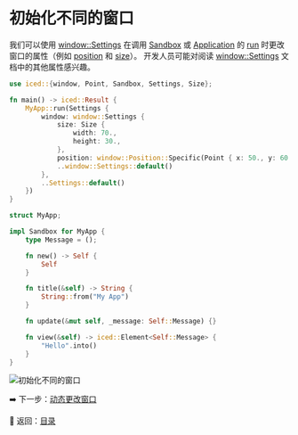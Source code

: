 
# 初始化不同的窗口

我们可以使用 [window::Settings](https://docs.rs/iced/0.12.1/iced/window/settings/struct.Settings.html) 在调用 [Sandbox](https://docs.rs/iced/0.12.1/iced/trait.Sandbox.html) 或 [Application](https://docs.rs/iced/0.12.1/iced/application/trait.Application.html) 的 [run](https://docs.rs/iced/0.12.1/iced/trait.Sandbox.html#method.run) 时更改窗口的属性（例如 [position](https://docs.rs/iced/0.12.1/iced/window/settings/struct.Settings.html#structfield.position) 和 [size](https://docs.rs/iced/0.12.1/iced/window/settings/struct.Settings.html#structfield.size)）。
开发人员可能对阅读 [window::Settings](https://docs.rs/iced/0.12.1/iced/window/settings/struct.Settings.html) 文档中的其他属性感兴趣。

```rust
use iced::{window, Point, Sandbox, Settings, Size};

fn main() -> iced::Result {
    MyApp::run(Settings {
        window: window::Settings {
            size: Size {
                width: 70.,
                height: 30.,
            },
            position: window::Position::Specific(Point { x: 50., y: 60. }),
            ..window::Settings::default()
        },
        ..Settings::default()
    })
}

struct MyApp;

impl Sandbox for MyApp {
    type Message = ();

    fn new() -> Self {
        Self
    }

    fn title(&self) -> String {
        String::from("My App")
    }

    fn update(&mut self, _message: Self::Message) {}

    fn view(&self) -> iced::Element<Self::Message> {
        "Hello".into()
    }
}
```

![初始化不同的窗口](./pic/initializing_a_different_window.png)

:arrow_right: 下一步：[动态更改窗口](./changing_the_window_dynamically.md)

:blue_book: 返回：[目录](./../README.md)
